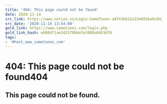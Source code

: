 ```yaml
---
title: '404: This page could not be found'
date: 2020-11-14
src_link: https://www.notion.so/Login-SameTunes-a8f43bb32a154691ba9c0424d5ecebd6
src_date: '2020-11-14 13:54:00'
gold_link: https://www.sametunes.com/login.php
gold_link_hash: e068df1ae3d2578bb4fe3988a8453d76
tags:
- '#host_www_sametunes_com'
---
```



404: This page could not be found404
===

This page could not be found.
-----------------------------